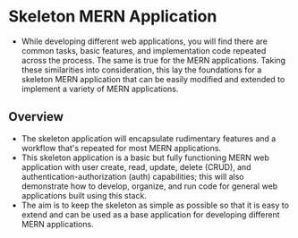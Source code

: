 # Skeleton MERN Application

- While developing different web applications, you will find there are common tasks,
    basic features, and implementation code repeated across the process. The same is true
    for the MERN applications. Taking these similarities into consideration, this  lay the foundations for a skeleton MERN application that can be easily modified and extended to implement a variety of
    MERN applications.

## Overview
- The skeleton application will encapsulate rudimentary features and a workflow that's
    repeated for most MERN applications. 
- This skeleton application is a basic but fully
    functioning MERN web application with user create, read, update, delete (CRUD),
    and authentication-authorization (auth) capabilities; this will also demonstrate how
    to develop, organize, and run code for general web applications built using this
    stack.
- The aim is to keep the skeleton as simple as possible so that it is easy to extend
    and can be used as a base application for developing different MERN applications.